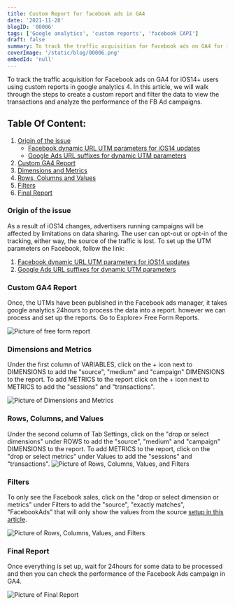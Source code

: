 ```yaml
---
title: Custom Report for facebook ads in GA4
date: '2021-11-28'
blogID: '00006'
tags: ['Google analytics', 'custom reports', 'facebook CAPI']
draft: false
summary: To track the traffic acquisition for Facebook ads on GA4 for iOS14+ users using custom reports in google analytics 4.
coverImage: '/static/blog/00006.png'
embedId: 'null'
---
```


To track the traffic acquisition for Facebook ads on GA4 for iOS14+ users using custom reports in google analytics 4. In this article, we will walk through the steps to create a custom report and filter the data to view the transactions and analyze the performance of the FB Ad campaigns.

## Table Of Content:

1. [Origin of the issue](#origin-of-the-issue)
   - [Facebook dynamic URL UTM parameters for iOS14 updates](#origin-of-the-issue)
   - [Google Ads URL suffixes for dynamic UTM parameters](#origin-of-the-issue)
2. [Custom GA4 Report](#custom-ga4-report)
3. [Dimensions and Metrics](#dimensions-and-metrics)
4. [Rows, Columns and Values](#rows-columns-and-values)
5. [Filters](#filters)
6. [Final Report](#final-report)

### Origin of the issue

As a result of iOS14 changes, advertisers running campaigns will be affected by limitations on data sharing. The user can opt-out or opt-in of the tracking, either way, the source of the traffic is lost. To set up the UTM parameters on Facebook, follow the link:

1. [Facebook dynamic URL UTM parameters for iOS14 updates](/blog/facebook/facebook-dynamic-url-utm-parameters-for-ios14-updates)
2. [Google Ads URL suffixes for dynamic UTM parameters](/blog/google-ads/google-ads-url-suffixes-utm-for-dynamic-paramters)

### Custom GA4 Report

Once, the UTMs have been published in the Facebook ads manager, it takes google analytics 24hours to process the data into a report. however we can process and set up the reports. Go to Explore> Free Form Reports.

![Picture of free form report](/static/blog/00006_1.png)

### Dimensions and Metrics

Under the first column of VARIABLES, click on the + icon next to DIMENSIONS to add the "source", "medium" and "campaign" DIMENSIONS to the report. To add METRICS to the report click on the + icon next to METRICS to add the "sessions" and "transactions".

![Picture of Dimensions and Metrics](/static/blog/00006_2.png)

### Rows, Columns, and Values

Under the second column of Tab Settings, click on the "drop or select dimensions" under ROWS to add the "source", "medium" and "campaign" DIMENSIONS to the report. To add METRICS to the report, click on the "drop or select metrics" under Values to add the "sessions" and "transactions".
![Picture of Rows, Columns, Values, and Filters](/static/blog/00006_3.png)

### Filters

To only see the Facebook sales, click on the "drop or select dimension or metrics" under Filters to add the "source", "exactly matches", "FacebookAds" that will only show the values from the source [setup in this article](/blog/facebook/facebook-dynamic-url-utm-parameters-for-ios14-updates).

![Picture of Rows, Columns, Values, and Filters](/static/blog/00006_4.png)

### Final Report

Once everything is set up, wait for 24hours for some data to be processed and then you can check the performance of the Facebook Ads campaign in GA4.

![Picture of Final Report](/static/blog/00006_5.png)
